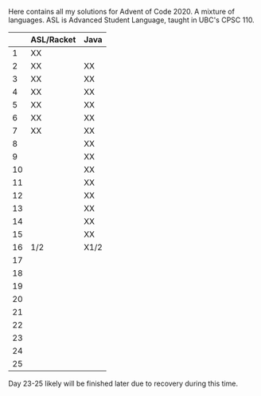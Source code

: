 Here contains all my solutions for Advent of Code 2020. A mixture of languages. ASL is Advanced Student Language, taught in UBC's CPSC 110.

|   | ASL/Racket | Java |
| --- | --- | --- |
| 1 | XX ||
| 2 | XX |XX|
| 3 | XX | XX |
| 4 | XX | XX |
| 5 | XX | XX |
| 6 | XX | XX |
| 7 | XX | XX |
| 8 | | XX |
| 9 | | XX |
| 10 | | XX |
| 11 | | XX |
| 12 | | XX |
| 13 | | XX |
| 14 | | XX |
| 15 | | XX |
| 16 | 1/2 | X1/2|
| 17 | | |
| 18 | | |
| 19 | | |
| 20 | | |
| 21 | | |
| 22 | | | 
| 23 | | |
| 24 | | |
| 25 | | |

Day 23-25 likely will be finished later due to recovery during this time.
